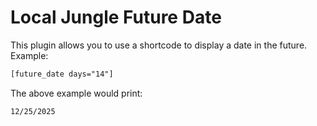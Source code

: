 # Local Jungle Future Date

This plugin allows you to use a shortcode to display a date in the future.  Example:

```html
[future_date days="14"]
```

The above example would print:

```html
12/25/2025
```